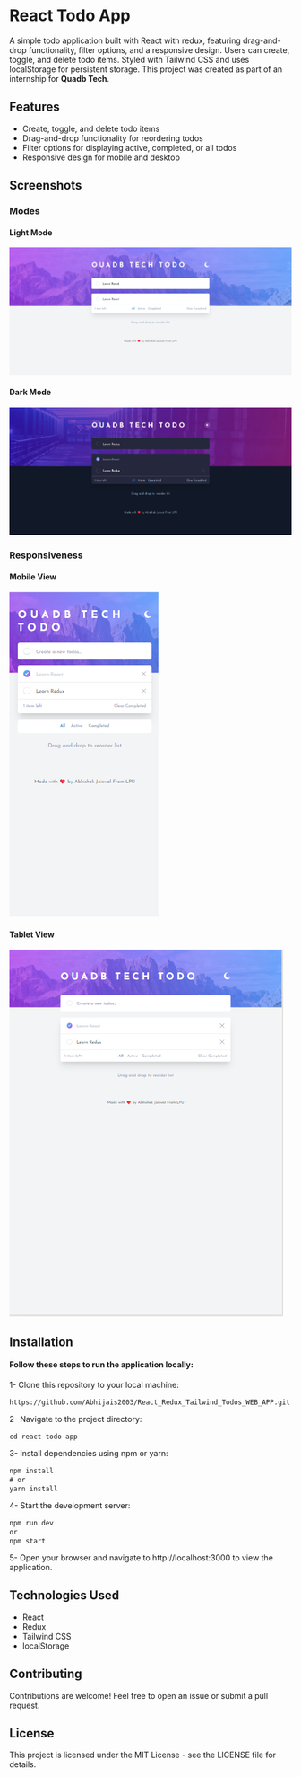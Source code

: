 # React Todo App
A simple todo application built with React with redux, featuring drag-and-drop functionality, filter options, and a responsive design. Users can create, toggle, and delete todo items. Styled with Tailwind CSS and uses localStorage for persistent storage.
This project was created as part of an internship for __Quadb Tech__.

## Features
- Create, toggle, and delete todo items
- Drag-and-drop functionality for reordering todos
- Filter options for displaying active, completed, or all todos
- Responsive design for mobile and desktop

## Screenshots
### Modes 
#### Light Mode
![Screenshot](screenshot/Screenshot_white.png)
#### Dark Mode
![Screenshot](screenshot/Screenshot_back.png)
### Responsiveness
#### Mobile View
![Screenshot](screenshot/Screenshot_Mobile.png)
#### Tablet View
![Screenshot](screenshot/Screenshot_tab.png)

## Installation

#### Follow these steps to run the application locally:

1- Clone this repository to your local machine:
```
https://github.com/Abhijais2003/React_Redux_Tailwind_Todos_WEB_APP.git
```

2- Navigate to the project directory:
```
cd react-todo-app
```

3- Install dependencies using npm or yarn:
```
npm install
# or
yarn install
```

4- Start the development server:
```
npm run dev
or
npm start
```

5- Open your browser and navigate to http://localhost:3000 to view the application.

## Technologies Used

- React
- Redux
- Tailwind CSS
- localStorage

## Contributing

Contributions are welcome! Feel free to open an issue or submit a pull request.

## License
This project is licensed under the MIT License - see the LICENSE file for details.

